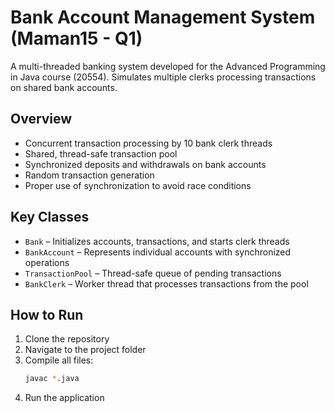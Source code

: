 # Bank Account Management System (Maman15 - Q1)

A multi-threaded banking system developed for the Advanced Programming in Java course (20554). Simulates multiple clerks processing transactions on shared bank accounts.

## Overview

- Concurrent transaction processing by 10 bank clerk threads  
- Shared, thread-safe transaction pool  
- Synchronized deposits and withdrawals on bank accounts  
- Random transaction generation  
- Proper use of synchronization to avoid race conditions

## Key Classes

- `Bank` – Initializes accounts, transactions, and starts clerk threads  
- `BankAccount` – Represents individual accounts with synchronized operations  
- `TransactionPool` – Thread-safe queue of pending transactions  
- `BankClerk` – Worker thread that processes transactions from the pool

## How to Run

1. Clone the repository  
2. Navigate to the project folder  
3. Compile all files:  
   ```bash
   javac *.java
4. Run the application
